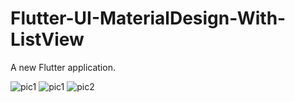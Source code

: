 # Flutter-UI-MaterialDesign-With-ListView

A new Flutter application.

![pic1](https://user-images.githubusercontent.com/20543298/53692638-ced9bc00-3dbd-11e9-9d85-cb440be36a61.PNG)
![pic1](https://user-images.githubusercontent.com/20543298/53692741-507e1980-3dbf-11e9-915d-d60fd3dc0f63.PNG)
![pic2](https://user-images.githubusercontent.com/20543298/53692639-ced9bc00-3dbd-11e9-8a36-d017419b822b.PNG)





